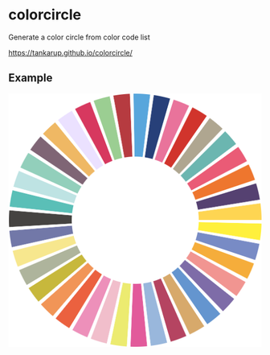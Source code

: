 # colorcircle
Generate a color circle from color code list

https://tankarup.github.io/colorcircle/

## Example
![](colorcircle.png)
